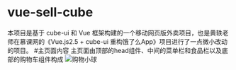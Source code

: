# vue-sell-cube
本项目是基于 cube-ui 和 Vue 框架构建的一个移动网页版外卖项目，也是黄轶老师在慕课网的《Vue.js2.5 + cube-ui 重构饿了么App》项目进行了一点微小改动的项目。
#主页面内容
主页面由顶部的head组件、中间的菜单栏和食品栏以及底部的购物车组件构成
![购物小球](https://github.com/xmx134/vue-sell-demo/blob/master/image/ball.gif)
